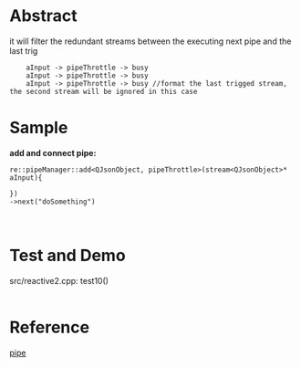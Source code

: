 # Abstract
it will filter the redundant streams between the executing next pipe and the last trig
```
    aInput -> pipeThrottle -> busy
    aInput -> pipeThrottle -> busy
    aInput -> pipeThrottle -> busy //format the last trigged stream, the second stream will be ignored in this case
```

# Sample
**add and connect pipe:**  
```
re::pipeManager::add<QJsonObject, pipeThrottle>(stream<QJsonObject>* aInput){
    
})
->next("doSomething")
```  
</br>

# Test and Demo
src/reactive2.cpp: test10()  
</br>

# Reference
[pipe](pipe.md)